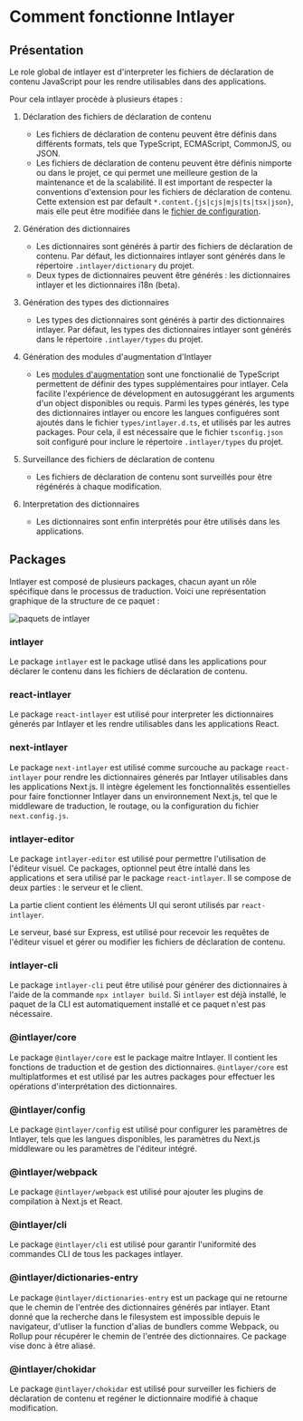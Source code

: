# Comment fonctionne Intlayer

## Présentation

Le role global de intlayer est d'interpreter les fichiers de déclaration de contenu JavaScript pour les rendre utilisables dans des applications.

Pour cela intlayer procède à plusieurs étapes :

1. Déclaration des fichiers de déclaration de contenu

   - Les fichiers de déclaration de contenu peuvent être définis dans différents formats, tels que TypeScript, ECMAScript, CommonJS, ou JSON.
   - Les fichiers de déclaration de contenu peuvent être définis nimporte ou dans le projet, ce qui permet une meilleure gestion de la maintenance et de la scalabilité. Il est important de respecter la conventions d'extension pour les fichiers de déclaration de contenu. Cette extension est par default `*.content.{js|cjs|mjs|ts|tsx|json}`, mais elle peut être modifiée dans le [fichier de configuration](https://github.com/aymericzip/intlayer/blob/main/docs/docs/configuration_fr.md).

2. Génération des dictionnaires

   - Les dictionnaires sont générés à partir des fichiers de déclaration de contenu. Par défaut, les dictionnaires intlayer sont générés dans le répertoire `.intlayer/dictionary` du projet.
   - Deux types de dictionnaires peuvent être générés : les dictionnaires intlayer et les dictionnaires i18n (beta).

3. Génération des types des dictionnaires

   - Les types des dictionnaires sont générés à partir des dictionnaires intlayer. Par défaut, les types des dictionnaires intlayer sont générés dans le répertoire `.intlayer/types` du projet.

4. Génération des modules d'augmentation d'Intlayer

   - Les [modules d'augmentation](https://www.typescriptlang.org/docs/handbook/declaration-merging.html) sont une fonctionalié de TypeScript permettent de définir des types supplémentaires pour intlayer. Cela facilite l'expérience de dévelopment en autosuggérant les arguments d'un object disponibles ou requis.
     Parmi les types générés, les type des dictionnaires intlayer ou encore les langues configuéres sont ajoutés dans le fichier `types/intlayer.d.ts`, et utilisés par les autres packages. Pour cela, il est nécessaire que le fichier `tsconfig.json` soit configuré pour inclure le répertoire `.intlayer/types` du projet.

5. Surveillance des fichiers de déclaration de contenu

   - Les fichiers de déclaration de contenu sont surveillés pour être régénérés à chaque modification.

6. Interpretation des dictionnaires
   - Les dictionnaires sont enfin interprétés pour être utilisés dans les applications.

## Packages

Intlayer est composé de plusieurs packages, chacun ayant un rôle spécifique dans le processus de traduction. Voici une représentation graphique de la structure de ce paquet :

![paquets de intlayer](https://github.com/aymericzip/intlayer/blob/main/docs/assets/packages_dependency_graph.svg)

### intlayer

Le package `intlayer` est le package utlisé dans les applications pour déclarer le contenu dans les fichiers de déclaration de contenu.

### react-intlayer

Le package `react-intlayer` est utilisé pour interpreter les dictionnaires génerés par Intlayer et les rendre utilisables dans les applications React.

### next-intlayer

Le package `next-intlayer` est utilisé comme surcouche au package `react-intlayer` pour rendre les dictionnaires génerés par Intlayer utilisables dans les applications Next.js. Il intègre égelement les fonctionnalités essentielles pour faire fonctionner Intlayer dans un environnement Next.js, tel que le middleware de traduction, le routage, ou la configuration du fichier `next.config.js`.

### intlayer-editor

Le package `intlayer-editor` est utilisé pour permettre l'utilisation de l'éditeur visuel. Ce packages, optionnel peut être intallé dans les applications et sera utilisé par le package `react-intlayer`.
Il se compose de deux parties : le serveur et le client.

La partie client contient les éléments UI qui seront utilisés par `react-intlayer`.

Le serveur, basé sur Express, est utilisé pour recevoir les requêtes de l'éditeur visuel et gérer ou modifier les fichiers de déclaration de contenu.

### intlayer-cli

Le package `intlayer-cli` peut être utilisé pour générer des dictionnaires à l'aide de la commande `npx intlayer build`. Si `intlayer` est déjà installé, le paquet de la CLI est automatiquement installé et ce paquet n'est pas nécessaire.

### @intlayer/core

Le package `@intlayer/core` est le package maitre Intlayer. Il contient les fonctions de traduction et de gestion des dictionnaires. `@intlayer/core` est multiplatformes et est utilisé par les autres packages pour effectuer les opérations d'interprétation des dictionnaires.

### @intlayer/config

Le package `@intlayer/config` est utilisé pour configurer les paramètres de Intlayer, tels que les langues disponibles, les paramètres du Next.js middleware ou les paramètres de l'éditeur intégré.

### @intlayer/webpack

Le package `@intlayer/webpack` est utilisé pour ajouter les plugins de compilation à Next.js et React.

### @intlayer/cli

Le package `@intlayer/cli` est utilisé pour garantir l'uniformité des commandes CLI de tous les packages intlayer.

### @intlayer/dictionaries-entry

Le package `@intlayer/dictionaries-entry` est un package qui ne retourne que le chemin de l'entrée des dictionnaires générés par intlayer. Etant donné que la recherche dans le filesystem est impossible depuis le navigateur, d'utliser la function d'alias de bundlers comme Webpack, ou Rollup pour récupérer le chemin de l'entrée des dictionnaires. Ce package vise donc à être aliasé.

### @intlayer/chokidar

Le package `@intlayer/chokidar` est utilisé pour surveiller les fichiers de déclaration de contenu et regéner le dictionnaire modifié à chaque modification.
